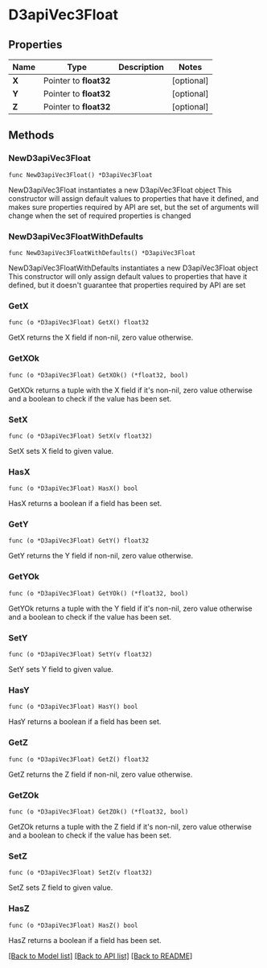 # D3apiVec3Float

## Properties

Name | Type | Description | Notes
------------ | ------------- | ------------- | -------------
**X** | Pointer to **float32** |  | [optional] 
**Y** | Pointer to **float32** |  | [optional] 
**Z** | Pointer to **float32** |  | [optional] 

## Methods

### NewD3apiVec3Float

`func NewD3apiVec3Float() *D3apiVec3Float`

NewD3apiVec3Float instantiates a new D3apiVec3Float object
This constructor will assign default values to properties that have it defined,
and makes sure properties required by API are set, but the set of arguments
will change when the set of required properties is changed

### NewD3apiVec3FloatWithDefaults

`func NewD3apiVec3FloatWithDefaults() *D3apiVec3Float`

NewD3apiVec3FloatWithDefaults instantiates a new D3apiVec3Float object
This constructor will only assign default values to properties that have it defined,
but it doesn't guarantee that properties required by API are set

### GetX

`func (o *D3apiVec3Float) GetX() float32`

GetX returns the X field if non-nil, zero value otherwise.

### GetXOk

`func (o *D3apiVec3Float) GetXOk() (*float32, bool)`

GetXOk returns a tuple with the X field if it's non-nil, zero value otherwise
and a boolean to check if the value has been set.

### SetX

`func (o *D3apiVec3Float) SetX(v float32)`

SetX sets X field to given value.

### HasX

`func (o *D3apiVec3Float) HasX() bool`

HasX returns a boolean if a field has been set.

### GetY

`func (o *D3apiVec3Float) GetY() float32`

GetY returns the Y field if non-nil, zero value otherwise.

### GetYOk

`func (o *D3apiVec3Float) GetYOk() (*float32, bool)`

GetYOk returns a tuple with the Y field if it's non-nil, zero value otherwise
and a boolean to check if the value has been set.

### SetY

`func (o *D3apiVec3Float) SetY(v float32)`

SetY sets Y field to given value.

### HasY

`func (o *D3apiVec3Float) HasY() bool`

HasY returns a boolean if a field has been set.

### GetZ

`func (o *D3apiVec3Float) GetZ() float32`

GetZ returns the Z field if non-nil, zero value otherwise.

### GetZOk

`func (o *D3apiVec3Float) GetZOk() (*float32, bool)`

GetZOk returns a tuple with the Z field if it's non-nil, zero value otherwise
and a boolean to check if the value has been set.

### SetZ

`func (o *D3apiVec3Float) SetZ(v float32)`

SetZ sets Z field to given value.

### HasZ

`func (o *D3apiVec3Float) HasZ() bool`

HasZ returns a boolean if a field has been set.


[[Back to Model list]](../README.md#documentation-for-models) [[Back to API list]](../README.md#documentation-for-api-endpoints) [[Back to README]](../README.md)


